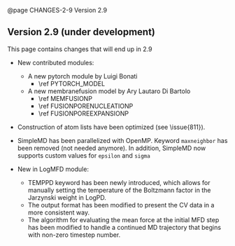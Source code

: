 @page CHANGES-2-9 Version 2.9
  
## Version 2.9 (under development)

This page contains changes that will end up in 2.9

- New contributed modules:
  - A new pytorch module by Luigi Bonati
     - \ref PYTORCH_MODEL
  - A new membranefusion model by Ary Lautaro Di Bartolo
     - \ref MEMFUSIONP
     - \ref FUSIONPORENUCLEATIONP
     - \ref FUSIONPOREEXPANSIONP

- Construction of atom lists have been optimized (see \issue{811}).

- SimpleMD has been parallelized with OpenMP. Keyword `maxneighbor` has been removed (not needed anymore).
  In addition, SimpleMD now supports custom values for `epsilon` and `sigma`

- New in LogMFD module:
  - TEMPPD keyword has been newly introduced, which allows for manually setting the temperature of the Boltzmann factor in the Jarzynski weight in LogPD.
  - The output format has been modified to present the CV data in a more consistent way.
  - The algorithm for evaluating the mean force at the initial MFD step has been modified to handle a continued MD trajectory that begins with non-zero timestep number.

